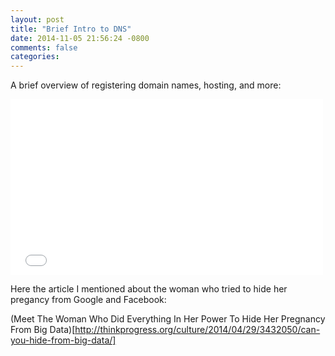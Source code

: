 ```yaml
---
layout: post
title: "Brief Intro to DNS"
date: 2014-11-05 21:56:24 -0800
comments: false
categories:
---
```


A brief overview of registering domain names, hosting, and more:

<iframe src="//player.vimeo.com/video/110969884" width="500" height="281" frameborder="0" webkitallowfullscreen mozallowfullscreen allowfullscreen></iframe>

Here the article I mentioned about the woman who tried to hide her
pregancy from Google and Facebook:

(Meet The Woman Who Did Everything In Her Power To Hide Her Pregnancy From Big Data)[http://thinkprogress.org/culture/2014/04/29/3432050/can-you-hide-from-big-data/]
